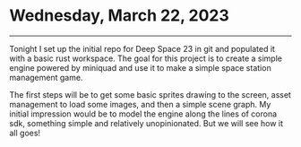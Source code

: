 # Wednesday, March 22, 2023

---

Tonight I set up the initial repo for Deep Space 23 in git and populated it with a basic rust workspace. The goal for this project is to create a simple engine powered by miniquad and use it to make a simple space station management game.

The first steps will be to get some basic sprites drawing to the screen, asset management to load some images, and then a simple scene graph. My initial impression would be to model the engine along the lines of corona sdk, something simple and relatively unopinionated. But we will see how it all goes!